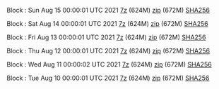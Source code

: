 Block : Sun Aug 15 00:00:01 UTC 2021 [7z](https://transfer.sh/1aAI6sR/bootstrap.dat.20210815.7z) (624M) [zip](https://transfer.sh/1qI6/bootstrap.dat.20210815.zip) (672M) [SHA256](https://transfer.sh/1IkwXOw/sha256.txt)

Block : Sat Aug 14 00:00:01 UTC 2021 [7z](https://transfer.sh/1mN52t4/bootstrap.dat.20210814.7z) (624M) [zip](https://transfer.sh/1wZJkdy/bootstrap.dat.20210814.zip) (672M) [SHA256](https://transfer.sh/1q45Pu2/sha256.txt)

Block : Fri Aug 13 00:00:01 UTC 2021 [7z](https://transfer.sh/1mgrqss/bootstrap.dat.20210813.7z) (624M) [zip](https://transfer.sh/1ETsavT/bootstrap.dat.20210813.zip) (672M) [SHA256](https://transfer.sh/1uihFMi/sha256.txt)

Block : Thu Aug 12 00:00:01 UTC 2021 [7z](https://transfer.sh/1AcR7XS/bootstrap.dat.20210812.7z) (624M) [zip](https://transfer.sh/1d3KsdI/bootstrap.dat.20210812.zip) (672M) [SHA256](https://transfer.sh/19jAZHV/sha256.txt)

Block : Wed Aug 11 00:00:02 UTC 2021 [7z](https://transfer.sh/1rJmrJG/bootstrap.dat.20210811.7z) (624M) [zip](https://transfer.sh/1Jerna6/bootstrap.dat.20210811.zip) (672M) [SHA256](https://transfer.sh/1EvysGW/sha256.txt)

Block : Tue Aug 10 00:00:01 UTC 2021 [7z](https://transfer.sh/1odJ9Q7/bootstrap.dat.20210810.7z) (624M) [zip](https://transfer.sh/1F57Vhu/bootstrap.dat.20210810.zip) (672M) [SHA256](https://transfer.sh/147xskv/sha256.txt)
